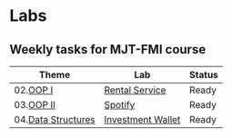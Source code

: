 # Labs 
## Weekly tasks for MJT-FMI course


|      Theme         |        Lab        | Status |
|      -------       |        ---        |  ---   |
| 02.[OOP I]()           | [Rental Service](./RentalService)    | Ready  |
| 03.[OOP II]()          | [Spotify](./Spotify)           | Ready  |
| 04.[Data Structures]() | [Investment Wallet](./wallet) | Ready |
